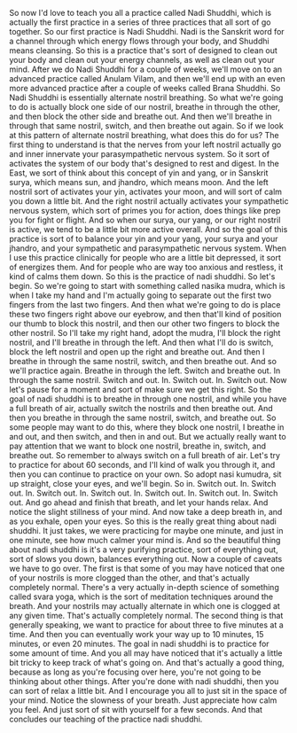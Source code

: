  So now I'd love to teach you all a practice called Nadi Shuddhi, which is actually the first practice in a series of three practices that all sort of go together. So our first practice is Nadi Shuddhi. Nadi is the Sanskrit word for a channel through which energy flows through your body, and Shuddhi means cleansing. So this is a practice that's sort of designed to clean out your body and clean out your energy channels, as well as clean out your mind. After we do Nadi Shuddhi for a couple of weeks, we'll move on to an advanced practice called Anulam Vilam, and then we'll end up with an even more advanced practice after a couple of weeks called Brana Shuddhi. So Nadi Shuddhi is essentially alternate nostril breathing. So what we're going to do is actually block one side of our nostril, breathe in through the other, and then block the other side and breathe out. And then we'll breathe in through that same nostril, switch, and then breathe out again. So if we look at this pattern of alternate nostril breathing, what does this do for us? The first thing to understand is that the nerves from your left nostril actually go and inner innervate your parasympathetic nervous system. So it sort of activates the system of our body that's designed to rest and digest. In the East, we sort of think about this concept of yin and yang, or in Sanskrit surya, which means sun, and jhandro, which means moon. And the left nostril sort of activates your yin, activates your moon, and will sort of calm you down a little bit. And the right nostril actually activates your sympathetic nervous system, which sort of primes you for action, does things like prep you for fight or flight. And so when our surya, our yang, or our right nostril is active, we tend to be a little bit more active overall. And so the goal of this practice is sort of to balance your yin and your yang, your surya and your jhandro, and your sympathetic and parasympathetic nervous system. When I use this practice clinically for people who are a little bit depressed, it sort of energizes them. And for people who are way too anxious and restless, it kind of calms them down. So this is the practice of nadi shuddhi. So let's begin. So we're going to start with something called nasika mudra, which is when I take my hand and I'm actually going to separate out the first two fingers from the last two fingers. And then what we're going to do is place these two fingers right above our eyebrow, and then that'll kind of position our thumb to block this nostril, and then our other two fingers to block the other nostril. So I'll take my right hand, adopt the mudra, I'll block the right nostril, and I'll breathe in through the left. And then what I'll do is switch, block the left nostril and open up the right and breathe out. And then I breathe in through the same nostril, switch, and then breathe out. And so we'll practice again. Breathe in through the left. Switch and breathe out. In through the same nostril. Switch and out. In. Switch out. In. Switch out. Now let's pause for a moment and sort of make sure we get this right. So the goal of nadi shuddhi is to breathe in through one nostril, and while you have a full breath of air, actually switch the nostrils and then breathe out. And then you breathe in through the same nostril, switch, and breathe out. So some people may want to do this, where they block one nostril, I breathe in and out, and then switch, and then in and out. But we actually really want to pay attention that we want to block one nostril, breathe in, switch, and breathe out. So remember to always switch on a full breath of air. Let's try to practice for about 60 seconds, and I'll kind of walk you through it, and then you can continue to practice on your own. So adopt nasi kumudra, sit up straight, close your eyes, and we'll begin. So in. Switch out. In. Switch out. In. Switch out. In. Switch out. In. Switch out. In. Switch out. In. Switch out. And go ahead and finish that breath, and let your hands relax. And notice the slight stillness of your mind. And now take a deep breath in, and as you exhale, open your eyes. So this is the really great thing about nadi shuddhi. It just takes, we were practicing for maybe one minute, and just in one minute, see how much calmer your mind is. And so the beautiful thing about nadi shuddhi is it's a very purifying practice, sort of everything out, sort of slows you down, balances everything out. Now a couple of caveats we have to go over. The first is that some of you may have noticed that one of your nostrils is more clogged than the other, and that's actually completely normal. There's a very actually in-depth science of something called svara yoga, which is the sort of meditation techniques around the breath. And your nostrils may actually alternate in which one is clogged at any given time. That's actually completely normal. The second thing is that generally speaking, we want to practice for about three to five minutes at a time. And then you can eventually work your way up to 10 minutes, 15 minutes, or even 20 minutes. The goal in nadi shuddhi is to practice for some amount of time. And you all may have noticed that it's actually a little bit tricky to keep track of what's going on. And that's actually a good thing, because as long as you're focusing over here, you're not going to be thinking about other things. After you're done with nadi shuddhi, then you can sort of relax a little bit. And I encourage you all to just sit in the space of your mind. Notice the slowness of your breath. Just appreciate how calm you feel. And just sort of sit with yourself for a few seconds. And that concludes our teaching of the practice nadi shuddhi.
